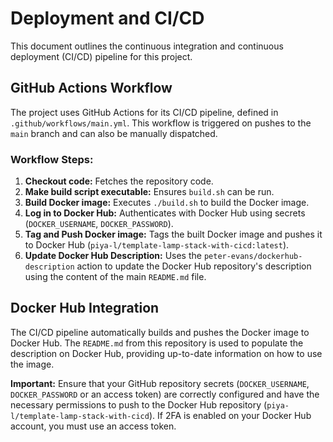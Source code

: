 # Deployment and CI/CD

This document outlines the continuous integration and continuous deployment (CI/CD) pipeline for this project.

## GitHub Actions Workflow

The project uses GitHub Actions for its CI/CD pipeline, defined in `.github/workflows/main.yml`. This workflow is triggered on pushes to the `main` branch and can also be manually dispatched.

### Workflow Steps:

1.  **Checkout code:** Fetches the repository code.
2.  **Make build script executable:** Ensures `build.sh` can be run.
3.  **Build Docker image:** Executes `./build.sh` to build the Docker image.
4.  **Log in to Docker Hub:** Authenticates with Docker Hub using secrets (`DOCKER_USERNAME`, `DOCKER_PASSWORD`).
5.  **Tag and Push Docker image:** Tags the built Docker image and pushes it to Docker Hub (`piya-l/template-lamp-stack-with-cicd:latest`).
6.  **Update Docker Hub Description:** Uses the `peter-evans/dockerhub-description` action to update the Docker Hub repository's description using the content of the main `README.md` file.

## Docker Hub Integration

The CI/CD pipeline automatically builds and pushes the Docker image to Docker Hub. The `README.md` from this repository is used to populate the description on Docker Hub, providing up-to-date information on how to use the image.

**Important:** Ensure that your GitHub repository secrets (`DOCKER_USERNAME`, `DOCKER_PASSWORD` or an access token) are correctly configured and have the necessary permissions to push to the Docker Hub repository (`piya-l/template-lamp-stack-with-cicd`). If 2FA is enabled on your Docker Hub account, you must use an access token.